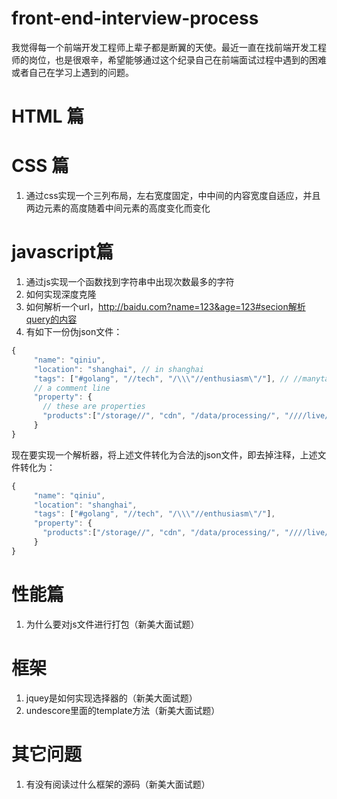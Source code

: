 # front-end-interview-process

我觉得每一个前端开发工程师上辈子都是断翼的天使。最近一直在找前端开发工程师的岗位，也是很艰辛，希望能够通过这个纪录自己在前端面试过程中遇到的困难或者自己在学习上遇到的问题。

# HTML 篇

# CSS 篇

1. 通过css实现一个三列布局，左右宽度固定，中中间的内容宽度自适应，并且两边元素的高度随着中间元素的高度变化而变化

# javascript篇

1. 通过js实现一个函数找到字符串中出现次数最多的字符
2. 如何实现深度克隆
3. 如何解析一个url，http://baidu.com?name=123&age=123#secion解析query的内容
4. 有如下一份伪json文件：

```javascript
{
     "name": "qiniu",
     "location": "shanghai", // in shanghai
     "tags": ["#golang", "//tech", "/\\\"//enthusiasm\"/"], // //manytags
     // a comment line
     "property": {
       // these are properties
       "products":["/storage//", "cdn", "/data/processing/", "////live///"] //4 products
     }
}
```

现在要实现一个解析器，将上述文件转化为合法的json文件，即去掉注释，上述文件转化为：

```javascript
{
     "name": "qiniu",
     "location": "shanghai",
     "tags": ["#golang", "//tech", "/\\\"//enthusiasm\"/"], 
     "property": {
       "products":["/storage//", "cdn", "/data/processing/", "////live///"] 
     }
}
```



# 性能篇

1. 为什么要对js文件进行打包（新美大面试题）



# 框架

1. jquey是如何实现选择器的（新美大面试题）
2. undescore里面的template方法（新美大面试题）



# 其它问题

1. 有没有阅读过什么框架的源码（新美大面试题）